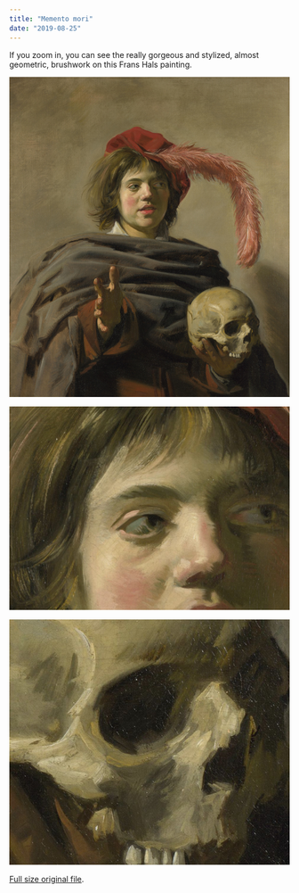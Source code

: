 ```yaml
---
title: "Memento mori"
date: "2019-08-25"
---
```


If you zoom in, you can see the really gorgeous and stylized, almost geometric, brushwork on this Frans Hals painting.

![](./images/Young_Man_with_a_Skull_Frans_Hals_National_Gallery_London.jpg)

![](./images/brushwork-face.jpg)

![](./images/brushwork-skull.jpg)

[Full size original file](https://upload.wikimedia.org/wikipedia/commons/7/75/Young_Man_with_a_Skull%2C_Frans_Hals%2C_National_Gallery%2C_London.jpg).
